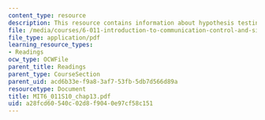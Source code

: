 ```yaml
---
content_type: resource
description: This resource contains information about hypothesis testing.
file: /media/courses/6-011-introduction-to-communication-control-and-signal-processing-spring-2010/a28fcd60540c02d8f9040e97cf58c151_MIT6_011S10_chap13.pdf
file_type: application/pdf
learning_resource_types:
- Readings
ocw_type: OCWFile
parent_title: Readings
parent_type: CourseSection
parent_uid: acd6b33e-f9a8-3af7-53fb-5db7d566d89a
resourcetype: Document
title: MIT6_011S10_chap13.pdf
uid: a28fcd60-540c-02d8-f904-0e97cf58c151
---
```

